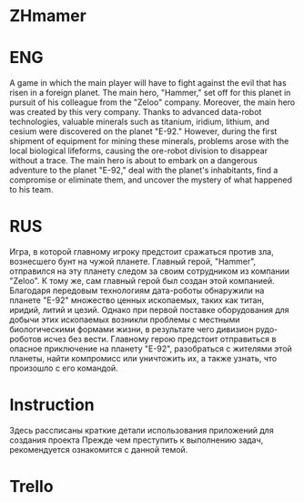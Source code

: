 # ZHmamer

# ENG
  A game in which the main player will have to fight against the evil that has risen in a foreign planet. The main hero, "Hammer," set off for this planet in pursuit of his colleague from the "Zeloo" company. Moreover, the main hero was created by this very company. Thanks to advanced data-robot technologies, valuable minerals such as titanium, iridium, lithium, and cesium were discovered on the planet "E-92." 
  However, during the first shipment of equipment for mining these minerals, problems arose with the local biological lifeforms, causing the ore-robot division to disappear without a trace.
  The main hero is about to embark on a dangerous adventure to the planet "E-92," deal with the planet's inhabitants, find a compromise or eliminate them, and uncover the mystery of what happened to his team.

# RUS
  Игра, в которой главному игроку предстоит сражаться против зла, вознесшего бунт на чужой планете. 
Главный герой, "Hammer", отправился на эту планету следом за своим сотрудником из компании "Zeloo". К тому же, сам главный герой был создан этой компанией. 
Благодаря передовым технологиям дата-роботы обнаружили на планете "Е-92" множество ценных ископаемых, таких как титан, иридий, литий и цезий. Однако при первой поставке оборудования для добычи этих ископаемых возникли проблемы с местными биологическими формами жизни, в результате чего дивизион рудо-роботов исчез без вести.
  Главному герою предстоит отправиться в опасное приключение на планету "E-92", разобраться с жителями этой планеты, найти компромисс или уничтожить их, а также узнать, что произошло с его командой.

# Instruction
Здесь рассписаны краткие детали использования приложений для создания проекта
Прежде чем преступить к выполнению задач, рекомендуется ознакомится с данной темой.
# Trello
